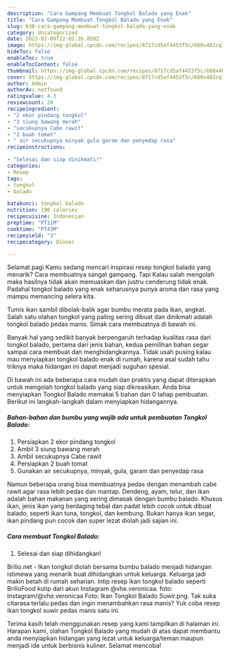 ```yaml
---
description: "Cara Gampang Membuat Tongkol Balado yang Enak"
title: "Cara Gampang Membuat Tongkol Balado yang Enak"
slug: 630-cara-gampang-membuat-tongkol-balado-yang-enak
category: Uncategorized
date: 2023-02-09T22:02:26.850Z
image: https://img-global.cpcdn.com/recipes/8717cd5af4453f5c/680x482cq70/tongkol-balado-foto-resep-utama.jpg
hideToc: false
enableToc: true
enableTocContent: false
thumbnail: https://img-global.cpcdn.com/recipes/8717cd5af4453f5c/680x482cq70/tongkol-balado-foto-resep-utama.jpg
cover: https://img-global.cpcdn.com/recipes/8717cd5af4453f5c/680x482cq70/tongkol-balado-foto-resep-utama.jpg
author: Admin
authorAv: notfound
ratingvalue: 4.3
reviewcount: 20
recipeingredient:
- "2 ekor pindang tongkol"
- "3 siung bawang merah"
- "secukupnya Cabe rawit"
- "2 buah tomat"
- " air secukupnya minyak gula garam dan penyedap rasa"
recipeinstructions:

- "Selesai dan siap dinikmati!"
categories:
- Resep
tags:
- tongkol
- balado

katakunci: tongkol balado 
nutrition: 190 calories
recipecuisine: Indonesian
preptime: "PT11M"
cooktime: "PT43M"
recipeyield: "3"
recipecategory: Dinner

---
```



Selamat pagi Kamu sedang mencari inspirasi resep tongkol balado yang menarik? Cara membuatnya sangat gampang. Tapi Kalau salah mengolah maka hasilnya tidak akan memuaskan dan justru cenderung tidak enak. Padahal tongkol balado yang enak seharusnya punya aroma dan rasa yang mampu memancing selera kita.


Tumis ikan sambil dibolak-balik agar bumbu merata pada ikan, angkat. Salah satu olahan tongkol yang paling sering dibuat dan dinikmati adalah tongkol balado pedas manis. Simak cara membuatnya di bawah ini.

Banyak hal yang sedikit banyak berpengaruh terhadap kualitas rasa dari tongkol balado, pertama dari jenis bahan, kedua pemilihan bahan segar sampai cara membuat dan menghidangkannya. Tidak usah pusing kalau mau menyiapkan tongkol balado enak di rumah, karena asal sudah tahu triknya maka hidangan ini dapat menjadi suguhan spesial.


Di bawah ini ada beberapa cara mudah dan praktis yang dapat diterapkan untuk mengolah tongkol balado yang siap dikreasikan. Anda bisa menyiapkan Tongkol Balado memakai 5 bahan dan 0 tahap pembuatan. Berikut ini langkah-langkah dalam menyiapkan hidangannya.

<!--inarticleads1-->

##### Bahan-bahan dan bumbu yang wajib ada untuk pembuatan Tongkol Balado:

1. Persiapkan 2 ekor pindang tongkol
1. Ambil 3 siung bawang merah
1. Ambil secukupnya Cabe rawit
1. Persiapkan 2 buah tomat
1. Gunakan  air secukupnya, minyak, gula, garam dan penyedap rasa


Namun beberapa orang bisa membuatnya pedas dengan menambah cabe rawit agar rasa lebih pedas dan mantap. Dendeng, ayam, telur, dan ikan adalah bahan makanan yang sering dimasak dengan bumbu balado. Khusus ikan, jenis ikan yang berdaging tebal dan padat lebih cocok untuk dibuat balado, seperti ikan tuna, tongkol, dan kembung. Bukan hanya ikan segar, ikan pindang pun cocok dan super lezat diolah jadi sajian ini. 

<!--inarticleads2-->

##### Cara membuat Tongkol Balado:


1. Selesai dan siap dihidangkan!

Brilio.net - Ikan tongkol diolah bersama bumbu balado menjadi hidangan istimewa yang menarik buat dihidangkan untuk keluarga. Keluarga jadi makin betah di rumah seharian. Intip resep ikan tongkol balado seperti BrilioFood kutip dari akun Instagram @vhe.veronicaa. foto: Instagram/@vhe.veronicaa Foto: Ikan Tongkol Balado Suwir.png. Tak suka citarasa terlalu pedas dan ingin menambahkan rasa manis? Yuk coba resep ikan tongkol suwir pedas manis satu ini. 

Terima kasih telah menggunakan resep yang kami tampilkan di halaman ini. Harapan kami, olahan Tongkol Balado yang mudah di atas dapat membantu anda menyiapkan hidangan yang lezat untuk keluarga/teman maupun menjadi ide untuk berbisnis kuliner. Selamat mencoba!
